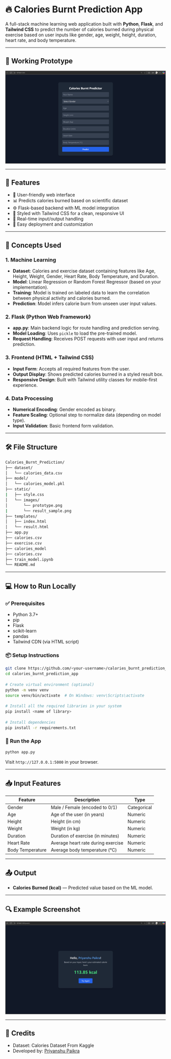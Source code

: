 # 🔥 Calories Burnt Prediction App

A full-stack machine learning web application built with **Python**, **Flask**, and **Tailwind CSS** to predict the number of calories burned during physical exercise based on user inputs like gender, age, weight, height, duration, heart rate, and body temperature.

---

## 📸 Working Prototype

![Calories Burnt App Screenshot](static/images/prototype.png)

---

## 🚀 Features

- 🔐 User-friendly web interface
- 📊 Predicts calories burned based on scientific dataset
- ⚙️ Flask-based backend with ML model integration
- 🎨 Styled with Tailwind CSS for a clean, responsive UI
- 🔁 Real-time input/output handling
- 📁 Easy deployment and customization

---

## 🧠 Concepts Used

### 1. **Machine Learning**
- **Dataset**: Calories and exercise dataset containing features like Age, Height, Weight, Gender, Heart Rate, Body Temperature, and Duration.
- **Model**: Linear Regression or Random Forest Regressor (based on your implementation).
- **Training**: Model is trained on labeled data to learn the correlation between physical activity and calories burned.
- **Prediction**: Model infers calorie burn from unseen user input values.

### 2. **Flask (Python Web Framework)**
- **app.py**: Main backend logic for route handling and prediction serving.
- **Model Loading**: Uses `pickle` to load the pre-trained model.
- **Request Handling**: Receives POST requests with user input and returns prediction.

### 3. **Frontend (HTML + Tailwind CSS)**
- **Input Form**: Accepts all required features from the user.
- **Output Display**: Shows predicted calories burned in a styled result box.
- **Responsive Design**: Built with Tailwind utility classes for mobile-first experience.

### 4. **Data Processing**
- **Numerical Encoding**: Gender encoded as binary.
- **Feature Scaling**: Optional step to normalize data (depending on model type).
- **Input Validation**: Basic frontend form validation.

---

## 🛠️ File Structure

```bash
Calories_Burnt_Prediction/
├── dataset/
│   └── calories_data.csv
├── model/
│   └── calories_model.pkl
├── static/
|   ├── style.css
│   └── images/
│       └── prototype.png
|       └── result_sample.png
├── templates/
│   ├── index.html
│   └── result.html
├── app.py
├── calories.csv
├── exercise.csv
├── calories_model
├── calories.csv
├── train_model.ipynb
└── README.md
```

---

## 💻 How to Run Locally

### ✅ Prerequisites

- Python 3.7+
- pip
- Flask
- scikit-learn
- pandas
- Tailwind CDN (via HTML script)

### 📦 Setup Instructions

```bash
git clone https://github.com/<your-username>/calories_burnt_prediction_app.git
cd calories_burnt_prediction_app

# Create virtual environment (optional)
python -m venv venv
source venv/bin/activate  # On Windows: venv\Scripts\activate

# Install all the required libraries in your system
pip install <name of library>

# Install dependencies
pip install -r requirements.txt
```

### 🏃 Run the App

```bash
python app.py
```

Visit `http://127.0.0.1:5000` in your browser.

---

## 📥 Input Features

| Feature         | Description                         | Type     |
|----------------|-------------------------------------|----------|
| Gender          | Male / Female (encoded to 0/1)       | Categorical |
| Age             | Age of the user (in years)           | Numeric     |
| Height          | Height (in cm)                       | Numeric     |
| Weight          | Weight (in kg)                       | Numeric     |
| Duration        | Duration of exercise (in minutes)    | Numeric     |
| Heart Rate      | Average heart rate during exercise   | Numeric     |
| Body Temperature| Average body temperature (°C)        | Numeric     |

---

## 📤 Output

- **Calories Burned (kcal)** — Predicted value based on the ML model.

---

## 🔍 Example Screenshot

![Prediction Result Page](static/images/result_sample.png)

---

## 🙌 Credits

- Dataset: Calories Dataset From Kaggle
- Developed by: [Priyanshu Paikra](https://github.com/priyanshupaikra)


